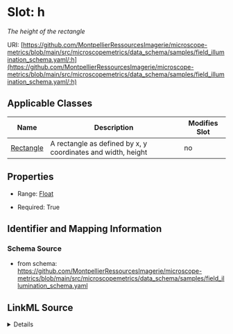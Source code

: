 # Slot: h


_The height of the rectangle_



URI: [https://github.com/MontpellierRessourcesImagerie/microscope-metrics/blob/main/src/microscopemetrics/data_schema/samples/field_illumination_schema.yaml/:h](https://github.com/MontpellierRessourcesImagerie/microscope-metrics/blob/main/src/microscopemetrics/data_schema/samples/field_illumination_schema.yaml/:h)



<!-- no inheritance hierarchy -->




## Applicable Classes

| Name | Description | Modifies Slot |
| --- | --- | --- |
[Rectangle](Rectangle.md) | A rectangle as defined by x, y coordinates and width, height |  no  |







## Properties

* Range: [Float](Float.md)

* Required: True





## Identifier and Mapping Information







### Schema Source


* from schema: https://github.com/MontpellierRessourcesImagerie/microscope-metrics/blob/main/src/microscopemetrics/data_schema/samples/field_illumination_schema.yaml




## LinkML Source

<details>
```yaml
name: h
description: The height of the rectangle
from_schema: https://github.com/MontpellierRessourcesImagerie/microscope-metrics/blob/main/src/microscopemetrics/data_schema/samples/field_illumination_schema.yaml
rank: 1000
multivalued: false
alias: h
owner: Rectangle
domain_of:
- Rectangle
range: float
required: true

```
</details>